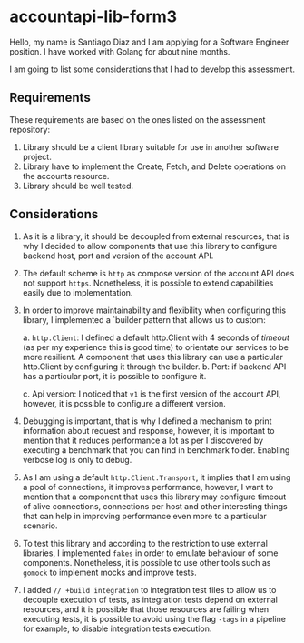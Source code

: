 # accountapi-lib-form3

Hello, my name is Santiago Diaz and I am applying for a Software Engineer position. 
I have worked with Golang for about nine months.

I am going to list some considerations that I had to develop this assessment.

## Requirements
These requirements are based on the ones listed on the assessment repository:
1. Library should be a client library suitable for use in another software project.
2. Library have to implement the Create, Fetch, and Delete operations on the accounts resource.
3. Library should be well tested.

## Considerations
1. As it is a library, it should be decoupled from external resources, that is why I decided 
to allow components that use this library to configure backend host, port and version of 
   the account API.
   
2. The default scheme is `http` as compose version of the account API does not support `https`. Nonetheless,
it is possible to extend capabilities easily due to implementation.
   
3. In order to improve maintainability and flexibility when configuring this library, I implemented a `builder pattern
that allows us to custom:
   
   a. `http.Client`: I defined a default http.Client with 4 seconds of *timeout* (as per my experience this is good time) to
orientate our services to be more resilient. A component that uses this library can use a particular http.Client by configuring it
   through the builder.
   b. Port: if backend API has a particular port, it is possible to configure it.
   
   c. Api version: I noticed that `v1` is the first version of the account API, however, it is possible to configure a different version.

4. Debugging is important, that is why I defined a mechanism to print information about request and response, however, it is important to mention that
it reduces performance a lot as per I discovered by executing a benchmark that you can find in benchmark folder. Enabling verbose log is only to debug.
   
5. As I am using a default `http.Client.Transport`, it implies that I am using a pool of connections, it improves performance, however,
I want to mention that a component that uses this library may configure timeout of alive connections, connections per host
   and other interesting things that can help in improving performance even more to a particular scenario.
   
6. To test this library and according to the restriction to use external libraries,
   I implemented `fakes` in order to emulate behaviour of some components. Nonetheless, it is possible to use
   other tools such as `gomock` to implement mocks and improve tests.
   
7. I added `// +build integration` to integration test files to allow us to decouple execution of tests,
as integration tests depend on external resources, and it is possible that those resources are failing when
   executing tests, it is possible to avoid using the flag `-tags` in a pipeline for example, to disable integration tests execution.
